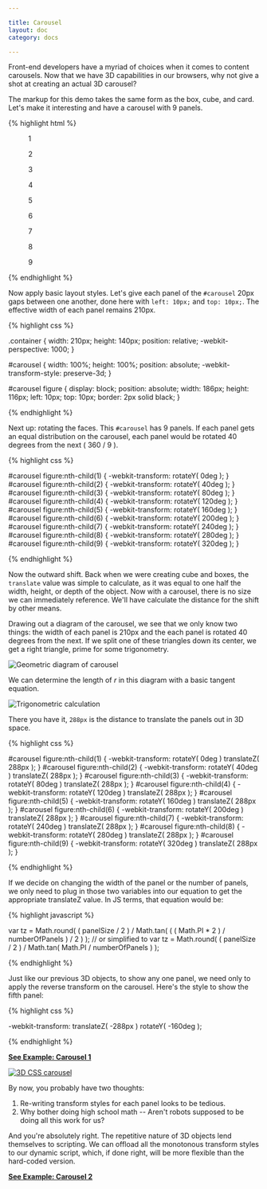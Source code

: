 ```yaml
---

title: Carousel
layout: doc
category: docs

---
```


Front-end developers have a myriad of choices when it comes to content carousels. Now that we have 3D capabilities in our browsers, why not give a shot at creating an actual 3D carousel?

The markup for this demo takes the same form as the box, cube, and card. Let's make it interesting and have a carousel with 9 panels.

{% highlight html %}

<section class="container">
  <div id="carousel">
    <figure>1</figure>
    <figure>2</figure>
    <figure>3</figure>
    <figure>4</figure>
    <figure>5</figure>
    <figure>6</figure>
    <figure>7</figure>
    <figure>8</figure>
    <figure>9</figure>
  </div>
</section>

{% endhighlight %}

Now apply basic layout styles. Let's give each panel of the `#carousel` 20px gaps between one another, done here with `left: 10px;` and `top: 10px;`. The effective width of each panel remains 210px.

{% highlight css %}

.container {
  width: 210px;
  height: 140px;
  position: relative;
  -webkit-perspective: 1000;
}

#carousel {
  width: 100%;
  height: 100%;
  position: absolute;
  -webkit-transform-style: preserve-3d;
}

#carousel figure {
  display: block;
  position: absolute;
  width: 186px;
  height: 116px;
  left: 10px;
  top: 10px;
  border: 2px solid black;
}

{% endhighlight %}

Next up: rotating the faces. This `#carousel` has 9 panels. If each panel gets an equal distribution on the carousel, each panel would be rotated 40 degrees from the next ( 360 / 9 ).

{% highlight css %}

#carousel figure:nth-child(1) { -webkit-transform: rotateY(   0deg ); }
#carousel figure:nth-child(2) { -webkit-transform: rotateY(  40deg ); }
#carousel figure:nth-child(3) { -webkit-transform: rotateY(  80deg ); }
#carousel figure:nth-child(4) { -webkit-transform: rotateY( 120deg ); }
#carousel figure:nth-child(5) { -webkit-transform: rotateY( 160deg ); }
#carousel figure:nth-child(6) { -webkit-transform: rotateY( 200deg ); }
#carousel figure:nth-child(7) { -webkit-transform: rotateY( 240deg ); }
#carousel figure:nth-child(8) { -webkit-transform: rotateY( 280deg ); }
#carousel figure:nth-child(9) { -webkit-transform: rotateY( 320deg ); }

{% endhighlight %}

Now the outward shift. Back when we were creating cube and boxes, the `translate` value was simple to calculate, as it was equal to one half the width, height, or depth of the object. Now with a carousel, there is no size we can immediately reference. We'll have calculate the distance for the shift by other means.

Drawing out a diagram of the carousel, we see that we only know two things: the width of each panel is 210px and the each panel is rotated 40 degrees from the next. If we split one of these triangles down its center, we get a right triangle, prime for some trigonometry.

![Geometric diagram of carousel](../img/diagram.png)

We can determine the length of _r_ in this diagram with a basic tangent equation.

![Trigonometric calculation](../img/calc.png)

There you have it, `288px` is the distance to translate the panels out in 3D space. 

{% highlight css %}

#carousel figure:nth-child(1) { -webkit-transform: rotateY(   0deg ) translateZ( 288px ); }
#carousel figure:nth-child(2) { -webkit-transform: rotateY(  40deg ) translateZ( 288px ); }
#carousel figure:nth-child(3) { -webkit-transform: rotateY(  80deg ) translateZ( 288px ); }
#carousel figure:nth-child(4) { -webkit-transform: rotateY( 120deg ) translateZ( 288px ); }
#carousel figure:nth-child(5) { -webkit-transform: rotateY( 160deg ) translateZ( 288px ); }
#carousel figure:nth-child(6) { -webkit-transform: rotateY( 200deg ) translateZ( 288px ); }
#carousel figure:nth-child(7) { -webkit-transform: rotateY( 240deg ) translateZ( 288px ); }
#carousel figure:nth-child(8) { -webkit-transform: rotateY( 280deg ) translateZ( 288px ); }
#carousel figure:nth-child(9) { -webkit-transform: rotateY( 320deg ) translateZ( 288px ); }

{% endhighlight %}

If we decide on changing the width of the panel or the number of panels, we only need to plug in those two variables into our equation to get the appropriate translateZ value. In JS terms, that equation would be:

{% highlight javascript %}

var tz = Math.round( ( panelSize / 2 ) / 
  Math.tan( ( ( Math.PI * 2 ) / numberOfPanels ) / 2 ) );
// or simplified to
var tz = Math.round( ( panelSize / 2 ) / 
  Math.tan( Math.PI / numberOfPanels ) );

{% endhighlight %}

Just like our previous 3D objects, to show any one panel, we need only to apply the reverse transform on the carousel. Here's the style to show the fifth panel:

{% highlight css %}

-webkit-transform: translateZ( -288px ) rotateY( -160deg );

{% endhighlight %}

[**See Example: Carousel 1**](../examples/carousel-01.html)

[![3D CSS carousel](../img/carousel01.png)](../examples/carousel-01.html)

By now, you probably have two thoughts: 

1. Re-writing transform styles for each panel looks to be tedious. 
2. Why bother doing high school math -- Aren't robots supposed to be doing all this work for us?  

And you're absolutely right. The repetitive nature of 3D objects lend themselves to scripting. We can offload all the monotonous transform styles to our dynamic script, which, if done right, will be more flexible than the hard-coded version.

[**See Example: Carousel 2**](../examples/carousel-02-dynamic.html)
